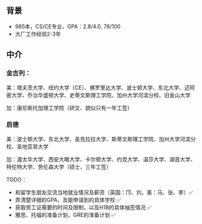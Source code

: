 ## 背景
- 985本，CS/CE专业，GPA：2.8/4.0, 78/100
- 大厂工作经验2-3年

## 中介

### 金吉列：

美：塔夫茨大学、纽约大学（CE）、佛罗里达大学、波士顿大学、东北大学、迈阿密大学、乔治华盛顿大学、史蒂文斯理工学院、加州大学河滨分校、旧金山大学

加：康尼斯托加理工学院（研文、貌似只有一年工签）

### 启德

美：波士顿大学、东北大学、圣克拉拉大学、斯蒂文斯理工学院、加州大学河滨分校、圣地亚哥大学

加：渥太华大学、西安大略大学、卡尔顿大学、约克大学、温莎大学、湖首大学、特伦特大学、劳伦森大学（硕士，三年工签）

TODO：

- 和留学生朋友交流当地就业情况及薪资（英国：邝、刘，美：马、张、李）✅
- 弄清楚详细的GPA，及能申请到的具体学校 ✅
- 获取劳工证需要的时间及限制，以及H1B的具体抽签情况 ✅
- 雅思、托福的准备计划，GRE的准备计划 ✅